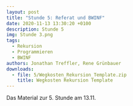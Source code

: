 ```yaml
---
layout: post
title: "Stunde 5: Referat und BWINF"
date: 2020-11-13 13:30:20 +0100
description: Stunde 5
img: Stunde 3.png
tags:
  - Rekursion
  - Programmieren
  - BWINF
authors: Jonathan Treffler, Rene Grünbauer
downloads:
  - file: 5/Wegkosten_Rekursion_Template.zip
    title: Wegkosten Rekursion Template
---
```


Das Material zur 5. Stunde am 13.11.
